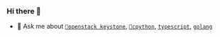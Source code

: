 ### Hi there 👋

- 💬 Ask me about [`🐢openstack keystone`](https://github.com/openstack/keystone), [`🐍cpython`](https://github.com/python/cpython), [`typescript`](https://github.com/microsoft/typescript), [`golang`](https://github.com/golang/go)

<!--
**imuxin/imuxin** is a ✨ _special_ ✨ repository because its `README.md` (this file) appears on your GitHub profile.

Here are some ideas to get you started:

- 🔭 I’m currently working on ...
- 🌱 I’m currently learning ...
- 👯 I’m looking to collaborate on ...
- 🤔 I’m looking for help with ...
- 💬 Ask me about ...
- 📫 How to reach me: ...
- 😄 Pronouns: ...
- ⚡ Fun fact: ...
-->
